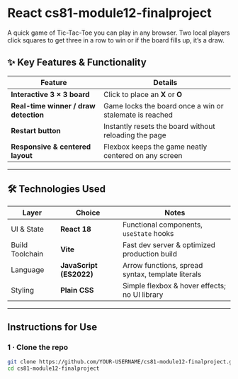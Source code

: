 # React cs81-module12-finalproject

A quick game of Tic-Tac-Toe you can play in any browser. Two local players click squares to get three in a row to win or if the board fills up, it’s a draw.

## ✨ Key Features & Functionality
| Feature | Details |
|---------|---------|
| **Interactive 3 × 3 board** | Click to place an **X** or **O** |
| **Real-time winner / draw detection** | Game locks the board once a win or stalemate is reached |
| **Restart button** | Instantly resets the board without reloading the page |
| **Responsive & centered layout** | Flexbox keeps the game neatly centered on any screen |

---

## 🛠 Technologies Used
| Layer            | Choice            | Notes                                       |
|------------------|-------------------|---------------------------------------------|
| UI & State       | **React 18**      | Functional components, `useState` hooks     |
| Build Toolchain  | **Vite**          | Fast dev server & optimized production build|
| Language         | **JavaScript (ES2022)** | Arrow functions, spread syntax, template literals |
| Styling          | **Plain CSS**     | Simple flexbox & hover effects; no UI library |

---

## Instructions for Use

### 1 · Clone the repo
```bash
git clone https://github.com/YOUR-USERNAME/cs81-module12-finalproject.git
cd cs81-module12-finalproject
